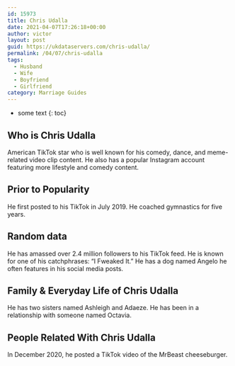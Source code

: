 ```yaml
---
id: 15973
title: Chris Udalla
date: 2021-04-07T17:26:18+00:00
author: victor
layout: post
guid: https://ukdataservers.com/chris-udalla/
permalink: /04/07/chris-udalla
tags:
  - Husband
  - Wife
  - Boyfriend
  - Girlfriend
category: Marriage Guides
---
```


* some text
{: toc}


## Who is Chris Udalla



American TikTok star who is well known for his comedy, dance, and meme-related video clip content. He also has a popular Instagram account featuring more lifestyle and comedy content.

                
                
                
## Prior to Popularity



He first posted to his TikTok in July 2019. He coached gymnastics for five years. 

                
                
                
## Random data



He has amassed over 2.4 million followers to his TikTok feed. He is known for one of his catchphrases: &#8220;I Fweaked It.&#8221; He has a dog named Angelo he often features in his social media posts.

                
                
                
## Family & Everyday Life of Chris Udalla



He has two sisters named Ashleigh and Adaeze. He has been in a relationship with someone named Octavia.

                
                
                
## People Related With Chris Udalla



In December 2020, he posted a TikTok video of the MrBeast cheeseburger.

                
              
            
          
          
          